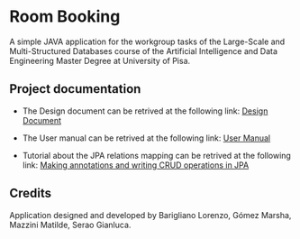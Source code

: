 # Room Booking

A simple JAVA application for the workgroup tasks of the Large-Scale and Multi-Structured Databases course of the Artificial Intelligence and Data Engineering Master Degree at University of Pisa.

## Project documentation
- The Design document can be retrived at the following link: [Design Document](/docs/Design.md)

- The User manual can be retrived at the following link: [User Manual](/docs/Manual.md)

- Tutorial about the JPA relations mapping can be retrived at the following link: [Making annotations and writing CRUD operations in JPA](/docs/Tutorial.md)

## Credits

Application designed and developed by Barigliano Lorenzo, Gómez Marsha, Mazzini Matilde, Serao Gianluca.

